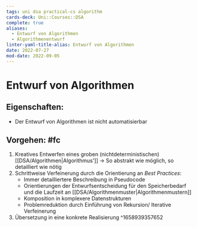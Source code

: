 ```yaml
---
tags: uni dsa practical-cs algorithm
cards-deck: Uni::Courses::DSA
complete: true
aliases:
  - Entwurf von Algorithmen
  - Algorithmenentwurf
linter-yaml-title-alias: Entwurf von Algorithmen
date: 2022-07-27
mod-date: 2022-09-05
---
```


# Entwurf von Algorithmen

## Eigenschaften:
- Der Entwurf von Algorithmen ist nicht automatisierbar

## Vorgehen: #fc
1. Kreatives Entwerfen eines groben (nichtdeterministischen) [[DSA/Algorithmen|Algorithmus']]
	-> So abstrakt wie möglich, so detailliert wie nötig
2. Schrittweise Verfeinerung durch die Orientierung an *Best Practices*:
	- Immer detailliertere Beschreibung in Pseudocode
	- Orientierungen der Entwurfsentscheidung für den Speicherbedarf und die Laufzeit an [[DSA/Algorithmenmuster|Algorithmenmustern]]
	- Komposition in komplexere Datenstrukturen
	- Problemreduktion durch Einführung von Rekursion/ Iterative Verfeinerung
3. Übersetzung in eine konkrete Realisierung
^1658939357652
